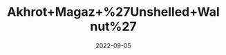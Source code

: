 ---
title: 'Akhrot+Magaz+%27Unshelled+Walnut%27'
date: '2022-09-05' 
metatag: '' 
inventory: '0' 
draft: false 
# meta description 
shortDescripton: ''
description: 'Dry+Fruit'
longdescription: ''
featured: True
# product Price
price: '500.0'
# Product Short Description
shortDescription: ''
productID: '3929EE20-092D-ED11-9968-005056B3A416'
type: 'products'
category: 'Dry+Fruit' 
thumnailproduct: 'https://aminsaddiquidawakhana.eralive.net/images/products/3929EE20-092D-ED11-9968-005056B3A4161.png' 
images:
  - image: 'images/products/3929EE20-092D-ED11-9968-005056B3A4161.png'  
Variants:
---